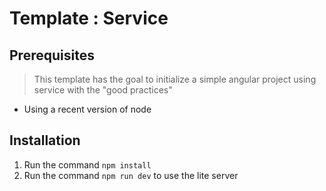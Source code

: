 # Template : Service


## Prerequisites

> This template has the goal to initialize a simple angular project using service with the "good practices"

 * Using a recent version of node



## Installation

1. Run the command ```npm install```
2. Run the command ```npm run dev``` to use the lite server

